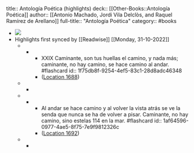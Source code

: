title:: Antología Poética (highlights)
deck:: [[Other-Books::Antología Poética]]
author:: [[Antonio Machado, Jordi Vila Delclòs, and Raquel Ramírez de Arellano]]
full-title:: "Antología Poética"
category:: #books

- ![](https://m.media-amazon.com/images/I/91jC+-AiM8L._SY160.jpg)
- Highlights first synced by [[Readwise]] [[Monday, 31-10-2022]]
	- -
		- XXIX Caminante, son tus huellas el camino, y nada más; caminante, no hay camino, se hace camino al andar. #flashcard
		  id:: 1f75db8f-9254-4ef5-83c1-28d8adc46348
		- ([Location 1688](https://readwise.io/to_kindle?action=open&asin=B08BJF6X6P&location=1688))
	- -
	- -
		- Al andar se hace camino y al volver la vista atrás se ve la senda que nunca se ha de volver a pisar. Caminante, no hay camino, sino estelas 114 en la mar. #flashcard
		  id:: 1af64596-0977-4ae5-8f75-7e9f9812326c
		- ([Location 1692](https://readwise.io/to_kindle?action=open&asin=B08BJF6X6P&location=1692))
	- -